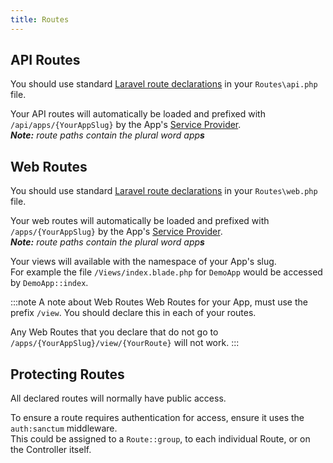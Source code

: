 ```yaml
---
title: Routes
---
```


## API Routes
You should use standard [Laravel route declarations](https://laravel.com/docs/8.x/routing) in your `Routes\api.php` file.

Your API routes will automatically be loaded and prefixed with `/api/apps/{YourAppSlug}` by the App's [Service Provider](service-provider).<br />
_**Note:** route paths contain the plural word app**s**_

## Web Routes

You should use standard [Laravel route declarations](https://laravel.com/docs/8.x/routing) in your `Routes\web.php` file.

Your web routes will automatically be loaded and prefixed with `/apps/{YourAppSlug}` by the App's [Service Provider](service-provider).<br />
_**Note:** route paths contain the plural word app**s**_

Your views will available with the namespace of your App's slug.<br />
For example the file `/Views/index.blade.php` for `DemoApp` would be accessed by `DemoApp::index`.

:::note A note about Web Routes
Web Routes for your App, must use the prefix `/view`. You should declare this in each of your routes.

Any Web Routes that you declare that do not go to `/apps/{YourAppSlug}/view/{YourRoute}` will not work.
:::

## Protecting Routes
All declared routes will normally have public access.

To ensure a route requires authentication for access, ensure it uses the `auth:sanctum` middleware.<br />
This could be assigned to a `Route::group`, to each individual Route, or on the Controller itself.